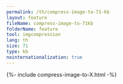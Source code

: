 ```yaml
---
permalink: /th/compress-image-to-71-kb
layout: feature
fileName: compress-image-to-71kb
folderName: feature
tool: imgcompression
lang: th
size: 71
type: kb
nointernationalization: true
---
```

{%- include compress-image-to-X.html -%}
      